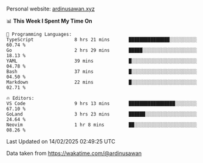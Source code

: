 Personal website: [ardinusawan.xyz](https://ardinusawan.xyz)

<!--START_SECTION:waka-->
📊 **This Week I Spent My Time On** 

```text
💬 Programming Languages: 
TypeScript               8 hrs 21 mins       ███████████████░░░░░░░░░░   60.74 % 
Go                       2 hrs 29 mins       █████░░░░░░░░░░░░░░░░░░░░   18.13 % 
YAML                     39 mins             █░░░░░░░░░░░░░░░░░░░░░░░░   04.78 % 
Bash                     37 mins             █░░░░░░░░░░░░░░░░░░░░░░░░   04.50 % 
Markdown                 22 mins             █░░░░░░░░░░░░░░░░░░░░░░░░   02.71 % 

🔥 Editors: 
VS Code                  9 hrs 13 mins       █████████████████░░░░░░░░   67.10 % 
GoLand                   3 hrs 23 mins       ██████░░░░░░░░░░░░░░░░░░░   24.64 % 
Neovim                   1 hr 8 mins         ██░░░░░░░░░░░░░░░░░░░░░░░   08.26 % 
```


 Last Updated on 14/02/2025 02:49:25 UTC
<!--END_SECTION:waka-->
Data taken from https://wakatime.com/@ardinusawan
